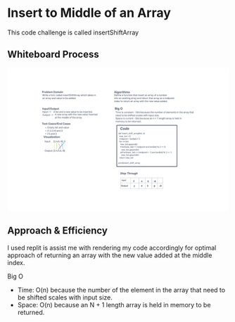 # Insert to Middle of an Array
<!-- Description of the challenge -->
This code challenge is called insertShiftArray
## Whiteboard Process
<!-- Embedded whiteboard image -->
![Whiteboard Image](./array_insert_shift.png)
## Approach & Efficiency
<!-- What approach did you take? Discuss Why. What is the Big O space/time for this approach? -->
I used replit is assist me with rendering my code accordingly for optimal approach of returning an array with the new value added at the middle index.

Big O

- Time: O(n) because the number of the element in the array that need to be shifted scales with input size.
- Space: O(n) because an N + 1 length array is held in memory to be returned.
